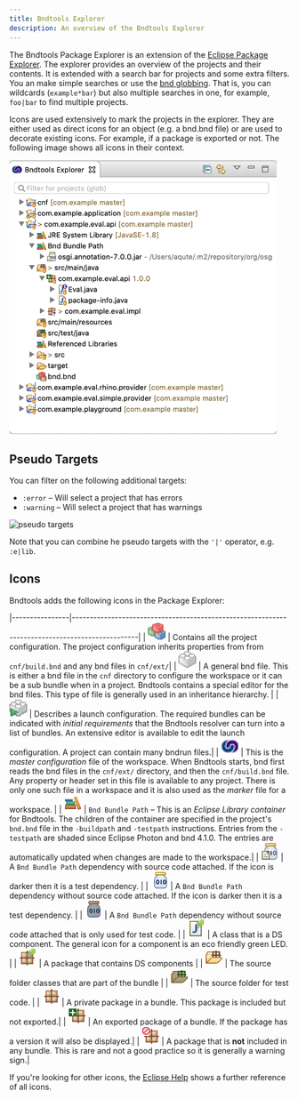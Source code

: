 ```yaml
---
title: Bndtools Explorer
description: An overview of the Bndtools Explorer
---
```


The Bndtools Package Explorer is an extension of the [Eclipse Package Explorer][1]. The explorer provides an overview of the projects and their contents. It is extended with a search bar for projects and some extra filters. You an make simple searches or use the [bnd globbing](https://bnd.bndtools.org/chapters/820-instructions.html#glob). That is, you can wildcards (`example*bar`) but also multiple searches in one, for example, `foo|bar` to find multiple projects.

Icons are used extensively to mark the projects in the explorer. They are either used as direct icons for an object (e.g. a bnd.bnd file) or are used to decorate existing icons. For example, if a package is exported or not. The following image shows all icons in their context.

 <img src="/images/bndtoolsexplorer.png" alt="Bndtools Explorer" style='width:481px' class="view"/>

## Pseudo Targets

You can filter on the following additional targets:

- `:error` – Will select a project that has errors
- `:warning` – Will select a project that has warnings

<img src="/assets/img/bndtools-explorer-pseudo.gif" alt="pseudo targets" style='width:662px' class="view"/>

Note that you can combine he pseudo targets with the `'|'` operator, e.g. `:e|lib`.

## Icons

Bndtools adds the following icons in the Package Explorer:

|----------------|------------------------------------------------------------------------------------------------|
| ![bnd project file](/images/icons/bnd-project.png) | Contains all the project configuration. The project configuration inherits properties from from `cnf/build.bnd` and any bnd files in `cnf/ext/`|
| ![*.bnd file](/images/icons/bnd-general.png) | A general bnd file. This is either a bnd file in the `cnf` directory to configure the workspace or it can be a sub bundle when in a project. Bndtools contains a special editor for the bnd files. This type of file is generally used in an inheritance hierarchy. |
| ![*.bndrun file](/images/icons/bndrun.png) | Describes a launch configuration. The required bundles can be indicated with _initial requirements_ that the Bndtools resolver can turn into a list of bundles. An extensive editor is available to edit the launch configuration. A project can contain many bndrun files.|
| ![build.bnd](/images/icons/build-bnd.png) | This is the _master configuration_ file of the workspace. When Bndtools starts, bnd first reads the bnd files in the `cnf/ext/` directory, and then the `cnf/build.bnd` file. Any property or header set in this file is available to any project. There is only one such file in a workspace and it is also used as the _marker_ file for a workspace. |
| ![Bnd Bundle Path](/images/icons/library.png) | `Bnd Bundle Path` – This is an _Eclipse Library container_ for Bndtools. The children of the container are specified in the project's `bnd.bnd` file in the `-buildpath` and `-testpath` instructions. Entries from the `-testpath` are shaded since Eclipse Photon and bnd 4.1.0. The entries are automatically updated when changes are made to the workspace.|
| ![Dependency with attached source](/images/icons/jar-src.png) | A `Bnd Bundle Path` dependency with source code attached. If the icon is darker then it is a test dependency. |
| ![Dependency](/images/icons/jar.png) | A `Bnd Bundle Path` dependency without source code attached. If the icon is darker then it is a test dependency. |
| ![Dependency](/images/icons/jar-test.png) | A `Bnd Bundle Path` dependency without source code attached that is only used for test code. |
| ![Component class](/images/icons/java-component.png) | A class that is a DS component. The general icon for a component is an eco friendly green LED. |
| ![Component package](/images/icons/package-component.png) | A package that contains DS components |
| ![src folder](/images/icons/src-main.png) | The source folder classes that are part of the bundle |
| ![test folder](/images/icons/src-test.png) | The source folder for test code. |
| ![Private package](/images/icons/package-private.png) | A private package in a bundle. This package is included but not exported.|
| ![Exported package](/images/icons/package-exported.png) | An exported package of a bundle. If the package has a version it will also be displayed.|
| ![Excluded package](/images/icons/package-excluded.png) | A package that is **not** included in any bundle. This is rare and not a good practice so it is generally a warning sign.|

If you're looking for other icons, the [Eclipse Help](http://help.eclipse.org/kepler/index.jsp?topic=%2Forg.eclipse.jdt.doc.user%2Freference%2Fref-icons.htm) shows a further reference of all icons.

[1]: https://help.eclipse.org/photon/index.jsp?topic=%2Forg.eclipse.jdt.doc.user%2Ftasks%2Ftasks-74.htm
